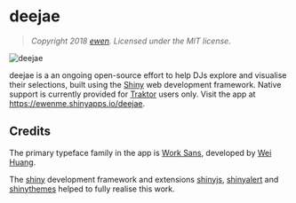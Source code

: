 deejae
================

> *Copyright 2018 [ewen](http://ewen.io/). Licensed under the MIT license.*

![deejae](https://github.com/ewenme/deejae/blob/master/example_animation.gif)

deejae is a an ongoing open-source effort to help DJs explore and visualise their selections, built using the [Shiny](https://shiny.rstudio.com/) web development framework. Native support is currently provided for [Traktor](https://www.native-instruments.com/en/products/traktor/) users only. Visit the app at <https://ewenme.shinyapps.io/deejae>.

Credits
-------

The primary typeface family in the app is [Work Sans](https://github.com/weiweihuanghuang/Work-Sans), developed by [Wei Huang](https://twitter.com/w__h_).

The [shiny](https://cran.r-project.org/web/packages/shiny/index.html) development framework and extensions [shinyjs](https://cran.r-project.org/web/packages/shinyjs/index.html), [shinyalert](https://cran.r-project.org/web/packages/shinyalert/index.html) and [shinythemes](http://rstudio.github.io/shinythemes/) helped to fully realise this work.
